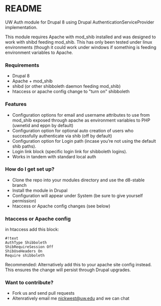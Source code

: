 # README #

UW Auth module for Drupal 8 using Drupal AuthenticationServiceProvider implementation. 

This module requires Apache with mod_shib installed and was designed to work with shibd feeding mod_shib. This has only been tested under linux environments (though it could work under windows if something is feeding environment variables to Apache.

### Requirements ###

* Drupal 8
* Apache + mod_shib
* shibd (or other shibboleth daemon feeding mod_shib)
* htaccess or apache config change to "turn on" shibboleth


### Features ###

* Configuration options for email and username attributes to use from mod_shib exposed through apache as environment variables to PHP (uwnetid and eppn by default)
* Configuration option for optional auto creation of users who successfully authenticate via shib (off by default)
* Configuration option for Login path (incase you’re not using the default shib paths).
* Login link block (specific login link for shibboleth logins).
* Works in tandem with standard local auth


### How do I get set up? ###

* Clone the repo into your modules directory and use the d8-stable branch
* Install the module in Drupal 
* Configuration will appear under System (be sure to give yourself permission)
* htaccess or Apache config changes (see below)


### htaccess or Apache config ###

in htaccess add this block:

```
#!text
AuthType Shibboleth
ShibRequireSession Off
ShibUseHeaders On
Require shibboleth
```

Recommended: Alternatively add this to your apache site config instead. This ensures the change will persist through Drupal upgrades.


### Want to contribute? ###

* Fork us and send pull requests
* Altenratively email me nickwest@uw.edu and we can chat